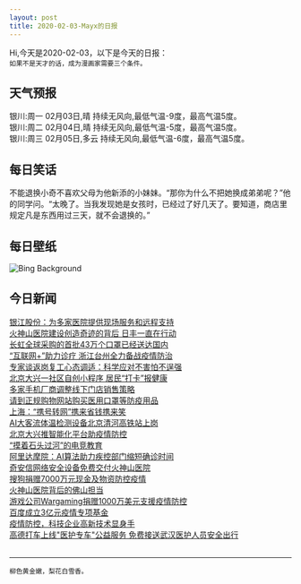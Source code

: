 ```yaml
---
layout: post
title: 2020-02-03-Mayx的日报
---
```


Hi,今天是2020-02-03，以下是今天的日报：<br><small>
如果不是天才的话，成为漫画家需要三个条件。</small><!--more-->
## 天气预报
银川:周一 02月03日,晴 持续无风向,最低气温-9度，最高气温5度。<br>银川:周二 02月04日,晴 持续无风向,最低气温-5度，最高气温5度。<br>银川:周三 02月05日,多云 持续无风向,最低气温-6度，最高气温5度。
## 每日笑话
不能退换小奇不喜欢父母为他新添的小妹妹。“那你为什么不把她换成弟弟呢？”他的同学问。“太晚了。当我发现她是女孩时，已经过了好几天了。要知道，商店里规定凡是东西用过三天，就不会退换的。”
## 每日壁纸
![Bing Background](https://cn.bing.com/th?id=OHR.MeerkatHuddle_EN-US3180214061_1920x1080.jpg&rf=LaDigue_1920x1080.jpg&pid=hp "Meerkat family huddling together (© stefbennett/Shutterstock)")
## 今日新闻

[银江股份：为多家医院提供现场服务和远程支持](http://it.people.com.cn/n1/2020/0203/c1009-31568478.html)   
[火神山医院建设创造奇迹的背后 日丰一直在行动](http://it.people.com.cn/n1/2020/0203/c1009-31568421.html)   
[长虹全球采购的首批43万个口罩已经送达国内](http://it.people.com.cn/n1/2020/0203/c1009-31568423.html)   
[“互联网+”助力诊疗 浙江台州全力备战疫情防治](http://it.people.com.cn/n1/2020/0203/c1009-31567853.html)   
[专家谈返岗复工心态调适：科学应对不害怕不逞强](http://it.people.com.cn/n1/2020/0203/c1009-31567809.html)   
[北京大兴一社区自创小程序 居民“打卡”报健康](http://it.people.com.cn/n1/2020/0203/c1009-31567769.html)   
[多家手机厂商调整线下门店销售策略](http://it.people.com.cn/n1/2020/0203/c1009-31567721.html)   
[请到正规购物网站购买医用口罩等防疫用品](http://it.people.com.cn/n1/2020/0203/c1009-31567710.html)   
[上海：“携号转网”携来省钱携来笑](http://it.people.com.cn/n1/2020/0203/c1009-31567688.html)   
[AI大客流体温检测设备北京清河高铁站上岗](http://it.people.com.cn/n1/2020/0203/c1009-31567671.html)   
[北京大兴推智能化平台助疫情防控](http://it.people.com.cn/n1/2020/0203/c1009-31567659.html)   
[“摸着石头过河”的电竞教育](http://it.people.com.cn/n1/2020/0203/c1009-31567653.html)   
[阿里达摩院：AI算法助力疾控部门缩短确诊时间](http://it.people.com.cn/n1/2020/0203/c1009-31567939.html)   
[奇安信网络安全设备免费交付火神山医院](http://it.people.com.cn/n1/2020/0203/c1009-31567943.html)   
[搜狗捐赠7000万元现金及物资防控疫情](http://it.people.com.cn/n1/2020/0203/c1009-31567954.html)   
[火神山医院背后的佛山担当](http://it.people.com.cn/n1/2020/0203/c1009-31568055.html)   
[游戏公司Wargaming捐赠1000万美元支援疫情防控](http://it.people.com.cn/n1/2020/0203/c1009-31567958.html)   
[百度成立3亿元疫情专项基金](http://it.people.com.cn/n1/2020/0203/c1009-31567960.html)   
[疫情防控，科技企业高新技术显身手](http://it.people.com.cn/n1/2020/0203/c1009-31568039.html)   
[高德打车上线"医护专车"公益服务 免费接送武汉医护人员安全出行](http://it.people.com.cn/n1/2020/0202/c1009-31567101.html)   
<br />

***

<small>柳色黄金嫩，梨花白雪香。</small>
